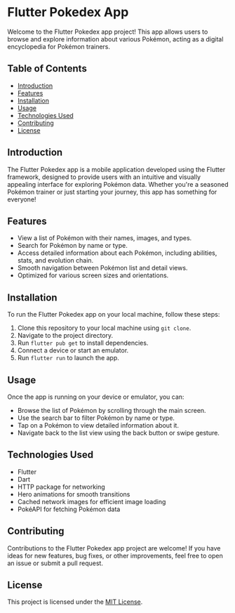 # Flutter Pokedex App

Welcome to the Flutter Pokedex app project! This app allows users to browse and explore information about various Pokémon, acting as a digital encyclopedia for Pokémon trainers.

## Table of Contents

- [Introduction](#introduction)
- [Features](#features)
- [Installation](#installation)
- [Usage](#usage)
- [Technologies Used](#technologies-used)
- [Contributing](#contributing)
- [License](#license)

## Introduction

The Flutter Pokedex app is a mobile application developed using the Flutter framework, designed to provide users with an intuitive and visually appealing interface for exploring Pokémon data. Whether you're a seasoned Pokémon trainer or just starting your journey, this app has something for everyone!

## Features

- View a list of Pokémon with their names, images, and types.
- Search for Pokémon by name or type.
- Access detailed information about each Pokémon, including abilities, stats, and evolution chain.
- Smooth navigation between Pokémon list and detail views.
- Optimized for various screen sizes and orientations.

## Installation

To run the Flutter Pokedex app on your local machine, follow these steps:

1. Clone this repository to your local machine using `git clone`.
2. Navigate to the project directory.
3. Run `flutter pub get` to install dependencies.
4. Connect a device or start an emulator.
5. Run `flutter run` to launch the app.

## Usage

Once the app is running on your device or emulator, you can:

- Browse the list of Pokémon by scrolling through the main screen.
- Use the search bar to filter Pokémon by name or type.
- Tap on a Pokémon to view detailed information about it.
- Navigate back to the list view using the back button or swipe gesture.

## Technologies Used

- Flutter
- Dart
- HTTP package for networking
- Hero animations for smooth transitions
- Cached network images for efficient image loading
- PokéAPI for fetching Pokémon data

## Contributing

Contributions to the Flutter Pokedex app project are welcome! If you have ideas for new features, bug fixes, or other improvements, feel free to open an issue or submit a pull request.

## License

This project is licensed under the [MIT License](LICENSE).

